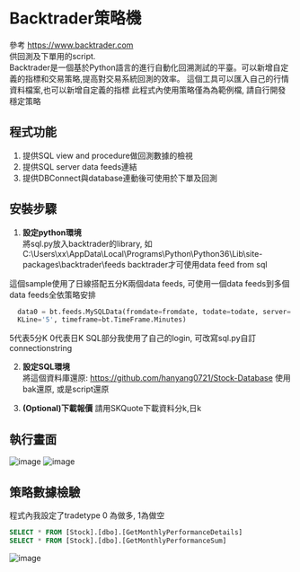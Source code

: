 # Backtrader策略機 

參考 <https://www.backtrader.com> </br>
供回測及下單用的script. </br>
Backtrader是一個基於Python語言的進行自動化回溯測試的平臺。可以新增自定義的指標和交易策略,提高對交易系統回測的效率。 
這個工具可以匯入自己的行情資料檔案,也可以新增自定義的指標
此程式內使用策略僅為為範例檔, 請自行開發穩定策略

## 程式功能
1. 提供SQL view and procedure做回測數據的檢視
2. 提供SQL server data feeds連結
3. 提供DBConnect與database連動後可使用於下單及回測

## 安裝步驟
1. **設定python環境**  
將sql.py放入backtrader的library, 如C:\Users\xx\AppData\Local\Programs\Python\Python36\Lib\site-packages\backtrader\feeds
backtrader才可使用data feed from sql

  這個sample使用了日線搭配五分K兩個data feeds, 可使用一個data feeds到多個data feeds全依策略安排
```python
  data0 = bt.feeds.MySQLData(fromdate=fromdate, todate=todate, server='localhost', username='trader', password='trader', stockID='TX00', 
  KLine='5', timeframe=bt.TimeFrame.Minutes)
```
  5代表5分K
  0代表日K
  SQL部分我使用了自己的login, 可改寫sql.py自訂connectionstring

2. **設定SQL環境**  
將這個資料庫還原: https://github.com/hanyang0721/Stock-Database
使用bak還原, 或是script還原

3. **(Optional)下載報價**
請用SKQuote下載資料分k,日k

## 執行畫面
![image](https://github.com/hanyang0721/Backtrader/blob/master/strat.PNG)
![image](https://github.com/hanyang0721/Backtrader/blob/master/plot.png)

## 策略數據檢驗
程式內我設定了tradetype 0 為做多, 1為做空
```sql
SELECT * FROM [Stock].[dbo].[GetMonthlyPerformanceDetails] 
SELECT * FROM [Stock].[dbo].[GetMonthlyPerformanceSum]
```
![image](https://github.com/hanyang0721/Backtrader/blob/master/backtrader.PNG)
